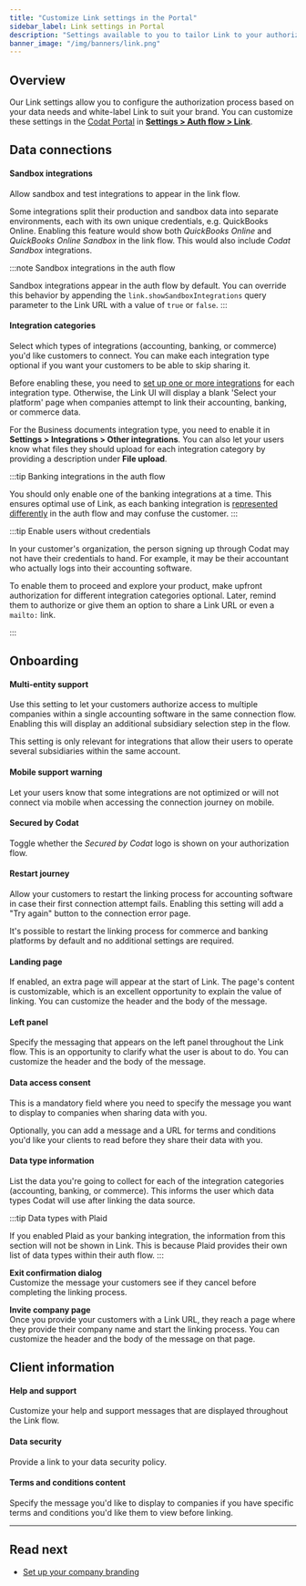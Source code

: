 ```yaml
---
title: "Customize Link settings in the Portal"
sidebar_label: Link settings in Portal
description: "Settings available to you to tailor Link to your authorization journey's needs"
banner_image: "/img/banners/link.png"
---
```


## Overview

Our Link settings allow you to configure the authorization process based on your data needs and white-label Link to suit your brand. You can customize these settings in the [Codat Portal](https://app.codat.io/) in **[Settings > Auth flow > Link](https://app.codat.io/settings/link-settings)**.

## Data connections

#### Sandbox integrations

Allow sandbox and test integrations to appear in the link flow. 

Some integrations split their production and sandbox data into separate environments, each with its own unique credentials, e.g. QuickBooks Online. Enabling this feature would show both _QuickBooks Online_ and _QuickBooks Online Sandbox_ in the link flow. This would also include _Codat Sandbox_ integrations.

:::note Sandbox integrations in the auth flow

Sandbox integrations appear in the auth flow by default. You can override this behavior by appending the `link.showSandboxIntegrations` query parameter to the Link URL with a value of `true` or `false`.
:::

#### Integration categories

Select which types of integrations (accounting, banking, or commerce) you'd like customers to connect. You can make each integration type optional if you want your customers to be able to skip sharing it.

Before enabling these, you need to [set up one or more integrations](/core-concepts/integrations) for each integration type. Otherwise, the Link UI will display a blank 'Select your platform' page when companies attempt to link their accounting, banking, or commerce data.

For the Business documents integration type, you need to enable it in **Settings > Integrations > Other integrations**. You can also let your users know what files they should upload for each integration category by providing a description under **File upload**.

:::tip Banking integrations in the auth flow

You should only enable one of the banking integrations at a time. This ensures optimal use of Link, as each banking integration is [represented differently](/integrations/banking/overview#banking-integrations-in-the-authorization-flow) in the auth flow and may confuse the customer.
:::

:::tip Enable users without credentials

In your customer's organization, the person signing up through Codat may not have their credentials to hand. For example, it may be their accountant who actually logs into their accounting software.

To enable them to proceed and explore your product, make upfront authorization for different integration categories optional. Later, remind them to authorize or give them an option to share a Link URL or even a `mailto:` link.

:::

## Onboarding

#### Multi-entity support

Use this setting to let your customers authorize access to multiple companies within a single accounting software in the same connection flow. Enabling this will display an additional subsidiary selection step in the flow.

This setting is only relevant for integrations that allow their users to operate several subsidiaries within the same account.

#### Mobile support warning  
Let your users know that some integrations are not optimized or will not connect via mobile when accessing the connection journey on mobile.

#### Secured by Codat
Toggle whether the _Secured by Codat_ logo is shown on your authorization flow.

#### Restart journey  
Allow your customers to restart the linking process for accounting software in case their first connection attempt fails. Enabling this setting will add a "Try again" button to the connection error page.

It's possible to restart the linking process for commerce and banking platforms by default and no additional settings are required.

#### Landing page  
If enabled, an extra page will appear at the start of Link. The page's content is customizable, which is an excellent opportunity to explain the value of linking. You can customize the header and the body of the message.

#### Left panel  
Specify the messaging that appears on the left panel throughout the Link flow. This is an opportunity to clarify what the user is about to do. You can customize the header and the body of the message.

#### Data access consent  
This is a mandatory field where you need to specify the message you want to display to companies when sharing data with you.

Optionally, you can add a message and a URL for terms and conditions you'd like your clients to read before they share their data with you.

#### Data type information  
List the data you're going to collect for each of the integration categories (accounting, banking, or commerce). This informs the user which data types Codat will use after linking the data source. 

:::tip Data types with Plaid

If you enabled Plaid as your banking integration, the information from this section will not be shown in Link. This is because Plaid provides their own list of data types within their auth flow.
:::

**Exit confirmation dialog**  
Customize the message your customers see if they cancel before completing the linking process.

**Invite company page**  
Once you provide your customers with a Link URL, they reach a page where they provide their company name and start the linking process. You can customize the header and the body of the message on that page.

## Client information

#### Help and support  
Customize your help and support messages that are displayed throughout the Link flow.

#### Data security
Provide a link to your data security policy.

#### Terms and conditions content  
Specify the message you'd like to display to companies if you have specific terms and conditions you'd like them to view before linking.

---

## Read next

- [Set up your company branding](/auth-flow/customize/branding)
